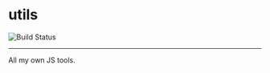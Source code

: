 # utils

![Build Status](https://travis-ci.org/YYCoder/utils.svg?branch=master)

___
All my own JS tools.
